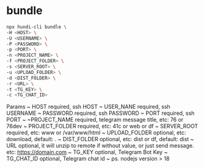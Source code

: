 # bundle

```bash
npx hundi-cli bundle \
-H <HOST> \
-U <USERNAME> \
-P <PASSWORD> \
-p <PORT> \
-n <PROJECT_NAME> \
-f <PROJECT_FOLDER> \
-s <SERVER_ROOT> \
-u <UPLOAD_FOLDER> \
-d <DIST_FOLDER> \
-r <URL> \
-t <TG_KEY> \
-c <TG_CHAT_ID>
```

Params
~ HOST required, ssh HOST
~ USER_NANE required, ssh USERNAME
~ PASSWORD required, ssh PASSWORD
~ PORT required, ssh PORT
~ ~PROJECT_NAME required, telegram message title, etc: 76 or 76dev
~ PROJECT_FOLDER required, etc: 41c or web or df
~ SERVER_ROOT required, etc: www or /var/www/html
~ UPLOAD_FOLDER optional, etc: download, default: .
~ DIST_FOLDER optional, etc: dist or df, default: dist
~ URL optional, it will unzip to remote if without value, or just send message. etc: https://domain.com
~ TG_KEY optional, Telegram Bot Key
~ TG_CHAT_ID optional, Telegram chat id
~ ps. nodejs version > 18

